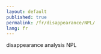 ```yaml
---
layout: default
published: true
permalink: /fr/disappearance/NPL/
lang: fr
---
```


disappearance analysis NPL
